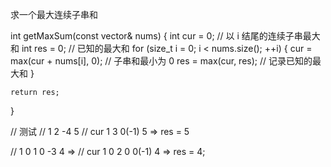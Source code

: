求一个最大连续子串和

int getMaxSum(const vector<int>& nums) {
    int cur = 0; // 以 i 结尾的连续子串最大和
    int res = 0; // 已知的最大和
    for (size_t i = 0; i < nums.size(); ++i) {
        cur = max<int>(cur + nums[i], 0); // 子串和最小为 0
        res = max<int>(cur, res); // 记录已知的最大和
    }

    return res;
}

// 测试
// 1 2 -4 5
// cur 1 3 0(-1) 5 => res = 5

// 1 0 1 0 -3 4 =>
// cur 1 0 2 0 0(-1) 4 => res = 4;


